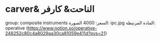# carver& الناحت& كارفر

group: composite instruments
السعر: 4000
الصورة: ipc.jpg
المادة المرتبطة: operative (https://www.notion.so/operative-248252c80c4a8029aa30ca81059e411d?pvs=21)